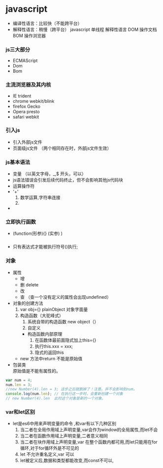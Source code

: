 # javascript
* 编译性语言：比较快（不能跨平台）
* 解释性语言：稍慢（跨平台）
javascript 单线程 解释性语言
DOM 操作文档
BOM 操作浏览器
### js三大部分
* ECMAScript
* Dom
* Bom
###  主流浏览器及其内核
* IE        trident
* chrome    webkit/blink
* firefox   Gecko
* Opera     presto
* safari    webkit
###  引入js
* 引入外部js文件
* 页面级js文件 （两个相同存在时，外部js文件生效）
### js基本语法
* 变量  （以英文字母，_,$ 开头，可以）
* js语法错误会引发后续代码终止，但不会影响其他js代码块
* 运算操作符
* '+'
    1. 数学运算,字符串连接
    2. 
* 

### 立即执行函数  
* (function(形参){} (实参) )  

### 
* 只有表达式才能被执行符号()执行;


### 对象
* 属性
    *  增  
    *  删  delete 
    *  改
    *  查  （查一个没有定义的属性会出现undefined）
* 对象的创建方法 
    1. var obj={}  plainObject 对象字面量
    2. 构造函数（大驼峰式）
        1. 系统自带的构造函数 new object（）
        2. 自定义
        * 构造函数内部原理
            1. 在函数体最前面隐式加上this={}
            2. 执行this.xxx = xxx;
            3. 隐式的返回this
    * new 方法中return 不能是原始值
* 包装类  
原始值是不能有属性的。
```js
var num = 4;
num.len = 3;
//new Number(4).len = 3; 这步之后就删掉了！注意。并不会影响到num。
console.log(num.len); // 在执行这一步时，会重新创建一个对象
// new Number(4).len  此时这个对象是新的一个对象。
```  

### var和let区别
* let是es6中用来声明变量的命令 ,和var有以下几种区别
    1. 当二者在全局作用域上声明变量,var会作为window的全局属性,而let不会
    2. 当二者在函数作用域上声明变量,二者意义相同
    3. 当二者在块作用域上声明变量,var 在整个函数内都可用,而let只能用在for循环,对于for循环外是不可见的
    4. let 不允许重名定义,var 可以
    5. let被定义后,数据和类型都能改变,而const不可以,



 

